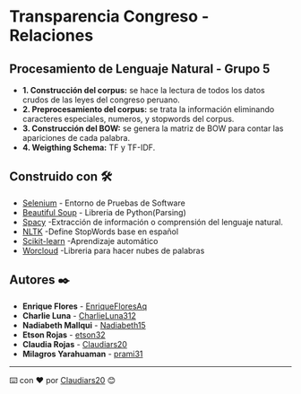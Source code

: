 # Transparencia Congreso - Relaciones
## Procesamiento de Lenguaje Natural - Grupo 5
* **1. Construcción del corpus:** se hace la lectura de todos los datos crudos de las leyes del congreso peruano.
* **2. Preprocesamiento del corpus:** se trata la información eliminando caracteres especiales, numeros, y stopwords del corpus.
* **3. Construcción del BOW:** se genera la matriz de BOW para contar las apariciones de cada palabra.
* **4. Weigthing Schema:** TF y TF-IDF.
## Construido con 🛠️
* [Selenium](https://selenium-python.readthedocs.io/index.html) - Entorno de Pruebas de Software
* [Beautiful Soup](https://www.crummy.com/software/BeautifulSoup/bs4/doc/) - Libreria de Python(Parsing)
* [Spacy](https://spacy.io/) -Extracción de información o comprensión del lenguaje natural. 
* [NLTK](https://www.nltk.org/) -Define StopWords base en español
* [Scikit-learn](https://scikit-learn.org/stable/) -Aprendizaje automático
* [Worcloud](https://pypi.org/project/wordcloud/) -Libreria para hacer nubes de palabras

## Autores ✒️
* **Enrique Flores** - [EnriqueFloresAq](https://github.com/EnriqueFloresAq)
* **Charlie Luna** - [CharlieLuna312](https://github.com/CharlieLuna312)
* **Nadiabeth Mallqui** - [Nadiabeth15](https://github.com/Nadiabeth15)
* **Etson Rojas** - [etson32](https://github.com/etson32)
* **Claudia Rojas** - [Claudiars20](https://github.com/Claudiars20)
* **Milagros Yarahuaman** - [prami31](https://github.com/prami31)

---
⌨️ con ❤️ por [Claudiars20](https://github.com/Claudiars20) 😊
